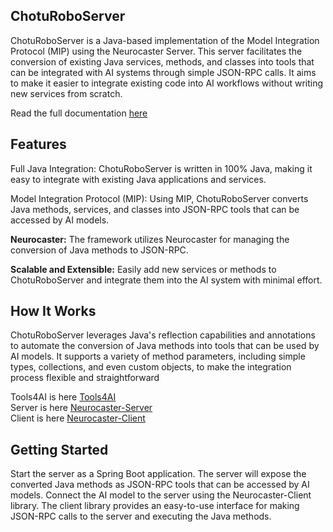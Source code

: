 ## ChotuRoboServer
ChotuRoboServer is a Java-based implementation of the Model Integration Protocol (MIP) using the Neurocaster Server. This server facilitates the conversion of existing Java services, methods, and classes into tools that can be integrated with AI systems through simple JSON-RPC calls. It aims to make it easier to integrate existing code into AI workflows without writing new services from scratch.  

Read the full documentation [here](https://medium.com/@visrow/model-context-protocol-alternative-spring-and-java-ai-tools-integration-10357d798f09)


## Features
Full Java Integration: ChotuRoboServer is written in 100% Java, making it easy to integrate with existing Java applications and services.

Model Integration Protocol (MIP): Using MIP, ChotuRoboServer converts Java methods, services, and classes into JSON-RPC tools that can be accessed by AI models.

**Neurocaster:** The framework utilizes Neurocaster for managing the conversion of Java methods to JSON-RPC.

**Scalable and Extensible:** Easily add new services or methods to ChotuRoboServer and integrate them into the AI system with minimal effort.

## How It Works
ChotuRoboServer leverages Java's reflection capabilities and annotations to automate the conversion of Java methods into tools that can be used by AI models. It supports a variety of method parameters, including simple types, collections, and even custom objects, to make the integration process flexible and straightforward

Tools4AI is here [Tools4AI](https://github.com/vishalmysore/Tools4AI)  
Server is here [Neurocaster-Server](https://github.com/vishalmysore/neurocaster-server)   
Client is here [Neurocaster-Client](https://github.com/vishalmysore/neurocaster-client)

## Getting Started

Start the server as a Spring Boot application. The server will expose the converted Java methods as JSON-RPC tools that can be accessed by AI models.
Connect the AI model to the server using the Neurocaster-Client library. The client library provides an easy-to-use interface for making JSON-RPC calls to the server and executing the Java methods.
